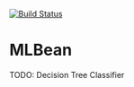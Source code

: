[![Build Status](https://travis-ci.org/jt1796/MLBean.svg?branch=master)](https://travis-ci.org/jt1796/MLBean)

# MLBean

TODO:
Decision Tree Classifier
